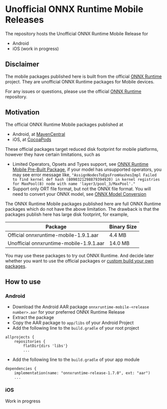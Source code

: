 # Unofficial ONNX Runtime Mobile Releases

The repository hosts the Unofficial ONNX Runtime Mobile Release for
- Android
- iOS (work in progress)

## Disclaimer

The mobile packages published here is built from the official [ONNX Runtime](https://github.com/microsoft/onnxruntime) project. They are unofficial ONNX Runtime packages for Mobile devices.

For any issues or questions, please use the official [ONNX Runtime](https://github.com/microsoft/onnxruntime) repository.

## Motivation

The official ONNX Runtime Mobile packages published at
- Android, at [MavenCentral](https://mvnrepository.com/artifact/com.microsoft.onnxruntime/onnxruntime-mobile)
- iOS, at [CocoaPods](https://cocoapods.org/)

These official packages target reduced disk footprint for mobile platforms, however they have certain limitations, such as
- Limited Operators, Opsets and Types support, see [ONNX Runtime Mobile Pre-Built Package](https://onnxruntime.ai/docs/reference/mobile/prebuilt-package/), if your model has unsupported operators, you may see error message like, `"AssignNodesToEpsFromHashesImpl Failed to find kernel def hash (8090321298879394920) in kernel registries for MaxPool(8) node with name 'layer3/pool_3/MaxPool'."`
- Support only ORT file format, but not the ONNX file format. You will need to convert your ONNX model, see [ONNX Model Conversion](https://onnxruntime.ai/docs/tutorials/mobile/model-conversion.html)

The ONNX Runtime Mobile packages published here are full ONNX Runtime packages which do not have the above limitation. The drawback is that the packages publish here has large disk footprint, for example,

|Package|Binary Size|
|-------|-----------|
|Official onnxruntime-mobile-1.9.1.aar | 4.4 MB |
|Unofficial onnxruntime-mobile-1.9.1.aar | 14.0 MB|

You may use these packages to try out ONNX Runtime. And decide later whether you want to use the official packages or [custom build your own packages](https://onnxruntime.ai/docs/tutorials/mobile/custom-build.html).

## How to use
### Android
- Download the Android AAR package `onnxruntime-mobile-<release number>.aar` for your preferred ONNX Runtime Release
- Extract the package
- Copy the AAR package to `app/libs` of your Android Project
- Add the following line to the `build.gradle` of your root project
```
allprojects {
    repositories {
        flatDir{dirs 'libs'}
        ...
```
- Add the following line to the `build.gradle` of your app module
```
dependencies {
    implementation(name: "onnxruntime-release-1.7.0", ext: "aar")
    ...
```

### iOS
Work in progress
